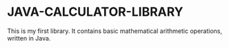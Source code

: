 # JAVA-CALCULATOR-LIBRARY
This is my first library. It contains basic mathematical arithmetic operations, written in Java.
